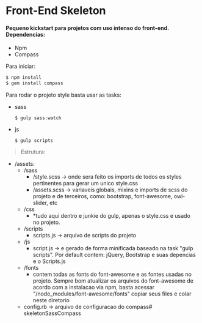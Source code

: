 # Front-End Skeleton
#### Pequeno kickstart para projetos com uso intenso do front-end. Dependencias:

  - Npm
  - Compass

Para iniciar: 
```sh
$ npm install
$ gem install compass
```
Para rodar o projeto style basta usar as tasks: 

- sass 
    
    ```
    $ gulp sass:watch
    ```
    
- js 

    ```
    $ gulp scripts
    ```
    
>Estrutura: 

* /assets:
    * /sass
	    * /style.scss -> onde sera feito os imports de todos os styles pertinentes para gerar um unico style.css
	    * /assets.scss -> variaveis globais, mixins e imports de scss do projeto e de terceiros, como: bootstrap, font-awesome, owl-slider, etc
    * /css
		* *tudo aqui dentro e junkie do gulp, apenas o style.css e usado no projeto.
	* /scripts
		* scripts.js -> arquivo de scripts do projeto
	* /js
		* script.js -> e gerado de forma minificada baseado na task "gulp scripts". Por default contem: jQuery, Bootstrap e suas depencias e o Scripts.js
	* /fonts
		* contem todas as fonts do font-awesome e as fontes usadas no projeto. Sempre bom atualizar os arquivos do font-awesome de acordo com a instalacao via npm, basta acessar "/node_modules/font-awesome/fonts" copiar seus files e colar neste diretorio
	* config.rb -> arquivo de configuracao do compass# skeletonSassCompass
